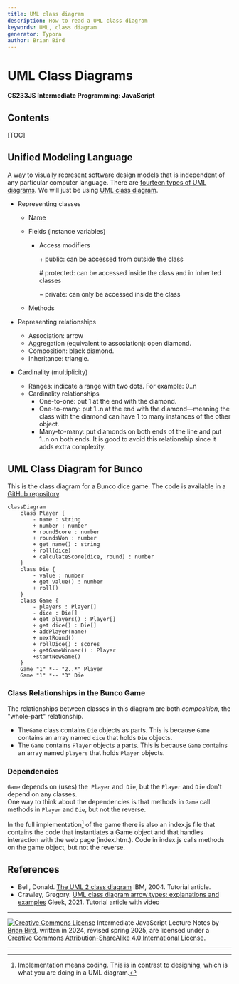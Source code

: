 ```yaml
---
title: UML class diagram
description: How to read a UML class diagram
keywords: UML, class diagram
generator: Typora
author: Brian Bird
---
```


<h1>UML Class Diagrams</h1>

**CS233JS Intermediate Programming: JavaScript**



<h2>Contents</h2>

[TOC]

## Unified Modeling Language

A way to visually represent software design models that is independent of any particular computer language. There are [fourteen types of UML diagrams](https://creately.com/blog/diagrams/uml-diagram-types-examples/). We will just be using [UML class diagram](https://en.wikipedia.org/wiki/Class_diagram).

- Representing classes

  - Name

  - Fields (instance variables)

    - Access modifiers

      &plus; public: can be accessed from outside the class

      &num; protected: can be accessed inside the class and in inherited classes

      &minus; private: can only be accessed inside the class

  - Methods

- Representing relationships

  - Association: arrow
  - Aggregation (equivalent to association): open diamond.
  - Composition: black diamond.
  - Inheritance: triangle.

- Cardinality (multiplicity)

  - Ranges: indicate a range with two dots. For example: 0..n
  - Cardinality relationships
    - One-to-one: put 1 at the end with the diamond.
    - One-to-many: put 1..n at the end with the diamond&mdash;meaning the class with the diamond can have 1 to many instances of the other object.
    - Many-to-many: put diamonds on both ends of the line and put 1..n on both ends. It is good to avoid this relationship since it adds extra complexity.

  



## UML Class Diagram for Bunco

This is the class diagram for a Bunco dice game. The code is available in a [GitHub repository](https://github.com/LCC-CIT/CS233JS-Going2Boston).

```mermaid
classDiagram
    class Player {
        - name : string
        + number : number
        + roundScore : number
        + roundsWon : number
        + get name() : string
        + roll(dice)
        + calculateScore(dice, round) : number
    }
    class Die {
        - value : number
        + get value() : number
        + roll()
    }
    class Game {
        - players : Player[]
        - dice : Die[]
        + get players() : Player[]
        + get dice() : Die[]
        + addPlayer(name)
        + nextRound()
        + rollDice() : scores
        + getGameWinner() : Player
        +startNewGame()
    }
    Game "1" *-- "2..*" Player
    Game "1" *-- "3" Die
```





### Class Relationships in the Bunco Game

The relationships between classes in this diagram are both *composition*, the "whole-part" relationship.

- The`Game` class contains `Die` objects as parts. 
  This is because `Game` contains an array named `dice` that holds `Die` objects.
- The `Game` contains `Player` objects a parts. 
  This is because `Game` contains an array named `players` that holds `Player` objects.

### Dependencies

`Game` depends on (uses) the` Player` and` Die`, but the `Player` and `Die` don't depend on any classes.  
One way to think about the dependencies is that methods in `Game` call methods in `Player` and `Die`, but not the reverse.

In the full implementation[^1] of the game there is also an index.js file that contains the code that instantiates a Game object and that handles interaction with the web page (index.htm.). Code in index.js calls methods on the game object, but not the reverse.

## References

- Bell, Donald. [The UML 2 class diagram](https://developer.ibm.com/articles/the-class-diagram/) IBM, 2004. Tutorial article.
- Crawley, Gregory. [UML class diagram arrow types: explanations and examples](https://www.gleek.io/blog/class-diagram-arrows.html) Gleek, 2021. Tutorial article with video



------

[![Creative Commons License](https://i.creativecommons.org/l/by-sa/4.0/88x31.png)](http://creativecommons.org/licenses/by-sa/4.0/) Intermediate JavaScript Lecture Notes by [Brian Bird](https://profbird.dev), written in 2024, revised spring <time>2025</time>, are licensed under a [Creative Commons Attribution-ShareAlike 4.0 International License](http://creativecommons.org/licenses/by-sa/4.0/). 

------------

[^1]: Implementation means coding. This is in contrast to designing, which is what you are doing in a UML diagram.

